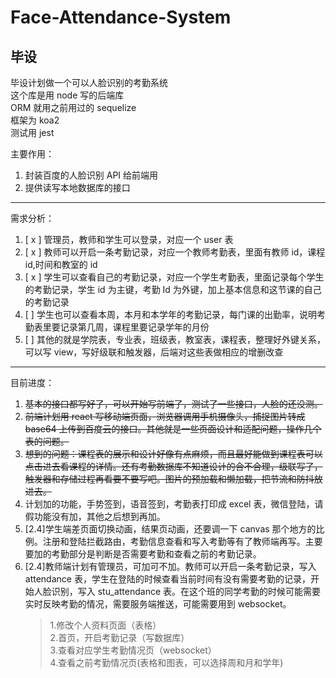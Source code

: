 # Face-Attendance-System

## 毕设

毕设计划做一个可以人脸识别的考勤系统  
这个库是用 node 写的后端库  
ORM 就用之前用过的 sequelize  
框架为 koa2  
测试用 jest

主要作用：

1. 封装百度的人脸识别 API 给前端用
2. 提供读写本地数据库的接口

---

需求分析：

1. [ x ] 管理员，教师和学生可以登录，对应一个 user 表
2. [ x ] 教师可以开启一条考勤记录，对应一个教师考勤表，里面有教师 id，课程 id,时间和教室的 id
3. [ x ] 学生可以查看自己的考勤记录，对应一个学生考勤表，里面记录每个学生的考勤记录，学生 id 为主键，考勤 Id 为外键，加上基本信息和这节课的自己的考勤记录
4. [ ] 学生也可以查看本周，本月和本学年的考勤记录，每门课的出勤率，说明考勤表里要记录第几周，课程里要记录学年的月份
5. [ ] 其他的就是学院表，专业表，班级表，教室表，课程表，整理好外键关系，可以写 view，写好级联和触发器，后端对这些表做相应的增删改查

---

目前进度：

1. ~~基本的接口都写好了，可以开始写前端了，测试了一些接口，人脸的还没测。~~
2. ~~前端计划用 react 写移动端页面，浏览器调用手机摄像头，捕捉图片转成 base64 上传到百度云的接口。其他就是一些页面设计和适配问题，操作几个表的问题。~~
3. ~~想到的问题：课程表的展示和设计好像有点麻烦，而且最好能做到课程表可以点击进去看课程的详情。还有考勤数据库不知道设计的合不合理，级联写了，触发器和存储过程再看要不要写吧。图片的预加载和懒加载，把节流和防抖放进去。~~
4. 计划加的功能，手势签到，语音签到，考勤表打印成 excel 表，微信登陆，请假功能没有加，其他之后想到再加。
5. [2.4]学生端差页面切换动画，结果页动画，还要调一下 canvas 那个地方的比例。注册和登陆拦截路由，考勤信息查看和写入考勤等有了教师端再写。主要要加的考勤部分是判断是否需要考勤和查看之前的考勤记录。
6. [2.4]教师端计划有管理员，可加可不加。教师可以开启一条考勤记录，写入 attendance 表，学生在登陆的时候查看当前时间有没有需要考勤的记录，开始人脸识别，写入 stu_attendance 表。在这个班的同学考勤的时候可能需要实时反映考勤的情况，需要服务端推送，可能需要用到 websocket。
   > 1.修改个人资料页面（表格）  
   > 2.首页，开启考勤记录（写数据库）  
   > 3.查看对应学生考勤情况页（websocket）  
   > 4.查看之前考勤情况页(表格和图表，可以选择周和月和学年)
